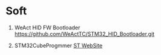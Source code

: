# Soft
1. WeAct HID FW Bootloader   https://github.com/WeActTC/STM32_HID_Bootloader.git

2. STM32CubeProgmmer   [ST WebSite](https://www.st.com/content/st_com/en/products/development-tools/software-development-tools/stm32-software-development-tools/stm32-programmers/stm32cubeprog.html)